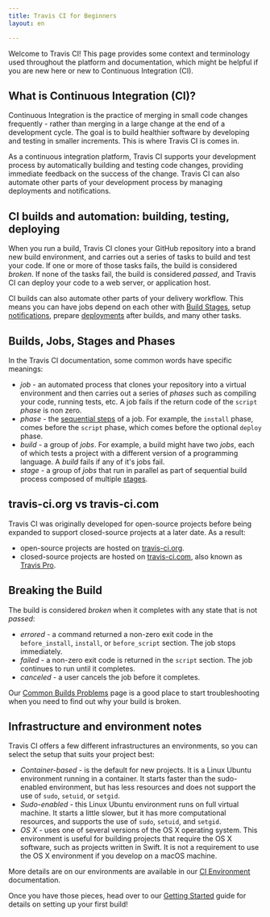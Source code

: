 ```yaml
---
title: Travis CI for Beginners
layout: en

---
```


Welcome to Travis CI! This page provides some context and terminology used
throughout the platform and documentation, which might be helpful if you are new
here or new to Continuous Integration (CI).

## What is Continuous Integration (CI)?

Continuous Integration is the practice of merging in small code changes
frequently - rather than merging in a large change at the end of a development
cycle. The goal is to build healthier software by developing and testing in smaller
increments. This is where Travis CI is comes in.

As a continuous integration platform, Travis CI supports your development
process by automatically building and testing code changes, providing immediate
feedback on the success of the change. Travis CI can also automate other parts
of your development process by managing deployments and notifications.  

## CI builds and automation: building, testing, deploying

When you run a build, Travis CI clones your GitHub repository into a brand new
build environment, and carries out a series of tasks to build and test your
code. If one or more of those tasks fails, the build is considered *broken*. If
none of the tasks fail, the build is considered *passed*, and Travis CI can
deploy your code to a web server, or application host.  

CI builds can also automate other parts of your delivery workflow. This means
you can have jobs depend on each other with [Build Stages](/user/build-stages/),
setup [notifications](/user/notifications/), prepare
[deployments](/user/deployment/) after builds, and many other tasks.

## Builds, Jobs, Stages and Phases

In the Travis CI documentation, some common words have specific meanings:

* *job* - an automated process that clones your repository into a virtual
  environment and then carries out a series of *phases* such as compiling your
  code, running tests, etc. A job fails if the return code of the `script` *phase*
  is non zero.
* *phase* - the [sequential steps](/user/customizing-the-build/#The-Build-Lifecycle) of
  a job. For example, the `install` phase, comes before the `script` phase,
  which comes before the optional `deploy` phase.
* *build* - a group of *jobs*. For example, a build might have two *jobs*, each
  of which tests a project with a different version of a programming language. A
  *build* fails if any of it's jobs fail.
* *stage* - a group of *jobs* that run in parallel as part of sequential build
  process composed of multiple [stages](/user/build-stages/).

## travis-ci.org vs travis-ci.com

Travis CI was originally developed for open-source projects before being
expanded to support closed-source projects at a later date. As a result:

* open-source projects are hosted on [travis-ci.org](https://travis-ci.org/).
* closed-source projects are hosted on [travis-ci.com](https://travis-ci.com/), also known as [Travis Pro](/user/travis-pro/).

## Breaking the Build

The build is considered *broken* when it completes with any state that is not *passed*:

 * *errored* - a command returned a non-zero exit code in the `before_install`, `install`, or `before_script` section. The job stops immediately.
 * *failed* - a non-zero exit code is returned in the `script` section. The job continues to run until it completes.
 * *canceled* -  a user cancels the job before it completes.

Our [Common Builds Problems](/user/common-build-problems/) page  is a good place
to start troubleshooting when you need to find out why your build is broken.

## Infrastructure and environment notes

Travis CI offers a few different infrastructures an environments, so you can select the setup that suits your project best: 

* *Container-based* - is the default for new projects. It is a Linux Ubuntu environment running in a container. It starts faster than the sudo-enabled environment, but has less resources and does not support the use of `sudo`, `setuid`, or `setgid`.
* *Sudo-enabled* - this Linux Ubuntu environment runs on full virtual machine. It starts a little slower, but it has more computational resources, and supports the use of `sudo`, `setuid`, and `setgid`.
* *OS X* - uses one of several versions of the OS X operating system. This environment is useful for building projects that require the OS X software, such as projects written in Swift. It is not a requirement to use the OS X environment if you develop on a macOS machine.

More details are on our environments are available in our [CI Environment](/user/ci-environment) documentation.

Once you have those pieces, head over to our [Getting Started](/user/getting-started) guide for details on setting up your first build!
